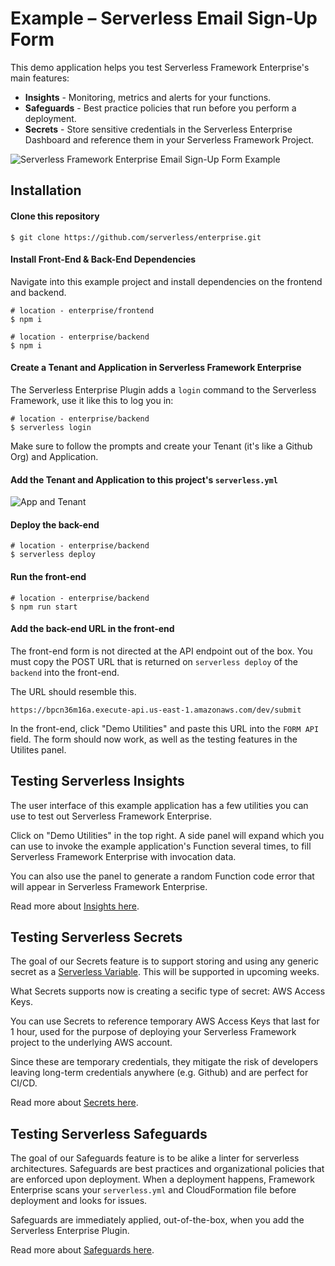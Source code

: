 # Example – Serverless Email Sign-Up Form

This demo application helps you test Serverless Framework Enterprise's main features:

* **Insights** - Monitoring, metrics and alerts for your functions.
* **Safeguards** - Best practice policies that run before you perform a deployment.
* **Secrets** - Store sensitive credentials in the Serverless Enterprise Dashboard and reference them in your Serverless Framework Project.

![Serverless Framework Enterprise Email Sign-Up Form Example](https://s3.amazonaws.com/assets.sales.serverless/github/enterprise-examples/email_form_preview.gif)

## Installation

#### Clone this repository

```shell
$ git clone https://github.com/serverless/enterprise.git
```

#### Install Front-End & Back-End Dependencies

Navigate into this example project and install dependencies on the frontend and backend.

```shell
# location - enterprise/frontend
$ npm i
```

```shell
# location - enterprise/backend
$ npm i
```

#### Create a Tenant and Application in Serverless Framework Enterprise

The Serverless Enterprise Plugin adds a `login` command to the Serverless Framework, use it like this to log you in:

```shell
# location - enterprise/backend
$ serverless login
```

Make sure to follow the prompts and create your Tenant (it's like a Github Org) and Application.

#### Add the Tenant and Application to this project's `serverless.yml`

![App and Tenant](https://s3.amazonaws.com/assets.sales.serverless/github/enterprise-examples/email_form_appandtenant.png)

#### Deploy the back-end

```shell
# location - enterprise/backend
$ serverless deploy
```

#### Run the front-end

```shell
# location - enterprise/backend
$ npm run start
```

#### Add the back-end URL in the front-end

The front-end form is not directed at the API endpoint out of the box.  You must copy the POST URL that is returned on `serverless deploy` of the `backend` into the front-end.

The URL should resemble this.

```
https://bpcn36m16a.execute-api.us-east-1.amazonaws.com/dev/submit
```

In the front-end, click "Demo Utilities" and paste this URL into the `FORM API` field.  The form should now work, as well as the testing features in the Utilites panel.


## Testing Serverless Insights

The user interface of this example application has a few utilities you can use to test out Serverless Framework Enterprise.

Click on "Demo Utilities" in the top right.  A side panel will expand which you can use to invoke the example application's Function several times, to fill Serverless Framework Enterprise with invocation data.

You can also use the panel to generate a random Function code error that will appear in Serverless Framework Enterprise.

Read more about [Insights here](https://github.com/serverless/enterprise/blob/master/docs/insights.md).

## Testing Serverless Secrets

The goal of our Secrets feature is to support storing and using any generic secret as a [Serverless Variable](https://serverless.com/framework/docs/providers/aws/guide/variables/).  This will be supported in upcoming weeks.

What Secrets supports now is creating a secific type of secret: AWS Access Keys.

You can use Secrets to reference temporary AWS Access Keys that last for 1 hour, used for the purpose of deploying your Serverless Framework project to the underlying AWS account.

Since these are temporary credentials, they mitigate the risk of developers leaving long-term credentials anywhere (e.g. Github) and are perfect for CI/CD.

Read more about [Secrets here](https://github.com/serverless/enterprise/blob/master/docs/secrets.md).

## Testing Serverless Safeguards

The goal of our Safeguards feature is to be alike a linter for serverless architectures.  Safeguards are best practices and organizational policies that are enforced upon deployment.  When a deployment happens, Framework Enterprise scans your `serverless.yml` and CloudFormation file before deployment and looks for issues.

Safeguards are immediately applied, out-of-the-box, when you add the Serverless Enterprise Plugin.

Read more about [Safeguards here](https://github.com/serverless/enterprise/blob/master/docs/safeguards.md).
